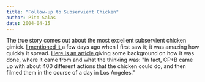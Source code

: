 ```yaml
---
title: "Follow-up to Subservient Chicken"
author: Pito Salas
date: 2004-04-15
---
```




The true story comes out about the most excellent subservient chicken gimick.
[I mentioned it ](</weblogs/archives/000385.html>)a few days ago when I first
saw it; it was amazing how quickly it spread. [Here is an article
](<http://www.adweek.com/aw/creative/article_display.jsp?vnu_content_id=1000486708>)giving
some background on how it was done, where it came from and what the thinking
was: "In fact, CP+B came up with about 400 different actions that the chicken
could do, and then filmed them in the course of a day in Los Angeles."


